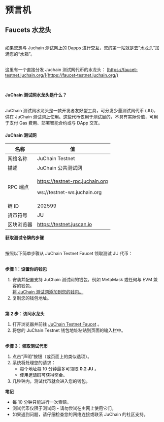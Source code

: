 # 预言机

## Faucets  水龙头

\
如果您想与 Juchain 测试网上的 Dapps 进行交互，您的第一站就是去“水龙头”加满您的“水箱”。

\
这里有一个直接分发 Juchain 测试网代币的水龙头： [https://faucet-testnet.juchain.org/](https://faucet-testnet.juchain.org/)

<figure><img src="https://juchain.gitbook.io/~gitbook/image?url=https%3A%2F%2F2354961557-files.gitbook.io%2F%7E%2Ffiles%2Fv0%2Fb%2Fgitbook-x-prod.appspot.com%2Fo%2Fspaces%252FFnN8dEv4ODUZJaBUfPrL%252Fuploads%252Frn1HPsBvrTVmWjEUyX5W%252F%25E6%2588%25AA%25E5%25B1%258F2025-06-19%2520%25E4%25B8%258B%25E5%258D%25884.19.24.png%3Falt%3Dmedia%26token%3Dacd1237d-3dbe-408b-ba36-0fedb9a1250a&#x26;width=768&#x26;dpr=4&#x26;quality=100&#x26;sign=5f3b8995&#x26;sv=2" alt=""><figcaption></figcaption></figure>

\
**JuChain 测试网水龙头是什么？**

\
JuChain 测试网水龙头是一款开发者友好型工具，可分发少量测试网代币 (JU)，供在 JuChain 测试网上使用。这些代币仅用于测试目的，不具有实际价值，可用于支付 Gas 费用、部署智能合约或与 DApp 交互。



#### JuChain 测试网

| 名称     | 值                                                                         |
| ------ | ------------------------------------------------------------------------- |
| 网络名称   | JuChain Testnet                                                           |
| 描述     | JuChain 公共测试网                                                             |
| RPC 端点 | <p>https://testnet-rpc.juchain.org </p><p>ws://testnet-ws.juchain.org</p> |
| 链 ID   | 202599                                                                    |
| 货币符号   | JU                                                                        |
| 区块浏览器  | https://testnet.juscan.io                                                 |



**获取测试令牌的步骤**

\
按照以下简单步骤从 JuChain Testnet Faucet 领取测试 JU 代币：

\
**步骤 1：设置你的钱包**

1. 安装并配置支持 JuChain 测试网的钱包，例如 MetaMask 或任何与 EVM 兼容的钱包。[\
   将 JuChain 测试网添加到您的钱包。](https://juchain.gitbook.io/juchain-docs/basics/start-using-juchain)
2. 复制您的钱包地址。

\
**第 2 步：访问水龙头**

1. 打开浏览器并前往 [JuChain Testnet Faucet](https://faucet-testnet.juchain.org/) 。
2. 将您的 JuChain Testnet 钱包地址粘贴到页面的输入栏中。

\
**步骤 3：领取测试代币**

1. 点击“声明”按钮（或页面上的类似选项）。
2. 系统将处理您的请求：
   * 每个地址每 10 分钟最多可领取 **0.2 JU** 。
   * 使用邀请码可获得奖金。
3. 几秒钟内，测试代币就会进入您的钱包。

**笔记**

* 每 10 分钟只能进行一次索赔。
* 测试代币仅限于测试网 - 请勿尝试在主网上使用它们。
* 如果遇到问题，请仔细检查您的网络连接或联系 JuChain 的社区支持。
